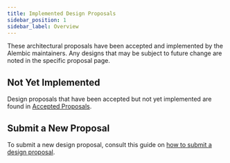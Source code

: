 ```yaml
---
title: Implemented Design Proposals
sidebar_position: 1
sidebar_label: Overview
---
```


These architectural proposals have been accepted and implemented by the Alembic maintainers. Any designs that may be subject to future change are noted in the specific proposal page.

## Not Yet Implemented

Design proposals that have been accepted but not yet implemented are found in [Accepted Proposals](../proposals/accepted-design-proposals.md).

## Submit a New Proposal

To submit a new design proposal, consult this guide on [how to submit a design proposal](../proposals.md#submit-a-design-proposal).
